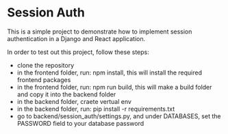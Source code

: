 # Session Auth
This is a simple project to demonstrate how to implement session authentication in a Django and React application.

In order to test out this project, follow these steps:
- clone the repository
- in the frontend folder, run: npm install, this will install the required frontend packages
- in the frontend folder, run: npm run build, this will make a build folder and copy it into the backend folder
- in the backend folder, craete vertual env
- in the backend folder, run: pip install -r requirements.txt
- go to backend/session_auth/settings.py, and under DATABASES, set the PASSWORD field to your database password
